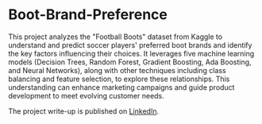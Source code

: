 # Boot-Brand-Preference
This project analyzes the "Football Boots" dataset  from Kaggle to understand and predict soccer players' preferred boot brands and identify the key factors influencing their choices.
It leverages five machine learning models (Decision Trees, Random Forest, Gradient Boosting, Ada Boosting, and Neural Networks), along with other techniques including class balancing and feature selection, to explore these relationships. This understanding can enhance marketing campaigns and guide product development to meet evolving customer needs.

The project write-up is published on [LinkedIn](https://www.linkedin.com/in/gaelmotahernandez/details/projects/1731117948171/single-media-viewer/?profileId=ACoAAD0sr1oBRU-g7rHenPy0sFhxgU6vSvExSdU).
